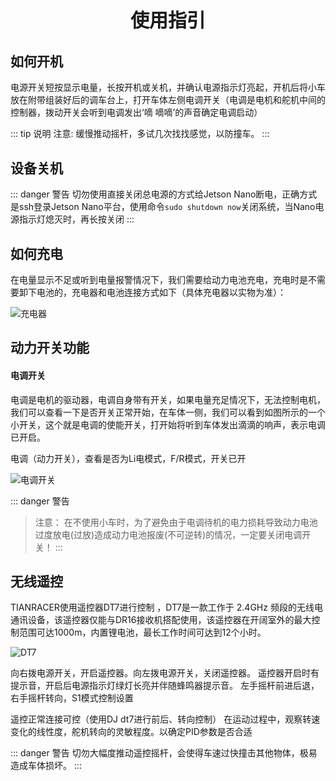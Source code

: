 <p style="font-size:30px ; font-weight:bolder; text-align:center">使用指引</p>

## 如何开机

电源开关短按显示电量，长按开机或关机，并确认电源指示灯亮起，开机后将小车放在附带组装好后的调车台上，打开车体左侧电调开关（电调是电机和舵机中间的控制器，拨动开关会听到电调发出‘嘀 嘀嘀’的声音确定电调启动）

::: tip 说明
注意: 缓慢推动摇杆，多试几次找找感觉，以防撞车。
:::

## 设备关机

::: danger 警告
切勿使用直接关闭总电源的方式给Jetson Nano断电，正确方式是ssh登录Jetson Nano平台，使用命令`sudo shutdown now`关闭系统，当Nano电源指示灯熄灭时，再长按关闭
:::

## 如何充电

在电量显示不足或听到电量报警情况下，我们需要给动力电池充电，充电时是不需要卸下电池的，充电器和电池连接方式如下（具体充电器以实物为准）：

![充电器](https://tianbot-pic.oss-cn-beijing.aliyuncs.com/tianbot/202112211514679.jpg)

## 动力开关功能
#### 电调开关

电调是电机的驱动器，电调自身带有开关，如果电量充足情况下，无法控制电机，我们可以查看一下是否开关正常开始，在车体一侧，我们可以看到如图所示的一个小开关，这个就是电调的使能开关，打开始将听到车体发出滴滴的响声，表示电调已开启。

电调（动力开关），查看是否为Li电模式，F/R模式，开关已开

![电调开关](https://tianbot-pic.oss-cn-beijing.aliyuncs.com/tianbot/202112211514092.jpg)

::: danger 警告
> 注意： 在不使用小车时，为了避免由于电调待机的电力损耗导致动力电池过度放电(过放)造成动力电池报废(不可逆转)的情况，一定要关闭电调开关！
:::



## 无线遥控

TIANRACER使用遥控器DT7进行控制 ，DT7是一款工作于 2.4GHz 频段的无线电通讯设备，该遥控器仅能与DR16接收机搭配使用，该遥控器在开阔室外的最大控制范围可达1000m，内置锂电池，最长工作时间可达到12个小时。

![DT7](https://tianbot-pic.oss-cn-beijing.aliyuncs.com/tianbot/202112211514356.jpg)

向右拨电源开关，开启遥控器。向左拨电源开关，关闭遥控器。
遥控器开启时有提示音，开启后电源指示灯绿灯长亮并伴随蜂鸣器提示音。
左手摇杆前进后退，右手摇杆转向，S1模式控制设置

遥控正常连接可控（使用DJ dt7进行前后、转向控制）
在运动过程中，观察转速变化的线性度，舵机转向的灵敏程度。以确定PID参数是否合适

::: danger 警告
切勿大幅度推动遥控摇杆，会使得车速过快撞击其他物体，极易造成车体损坏。
:::